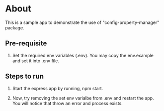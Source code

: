 # About

This is a sample app to demonstrate the use of "config-property-manager" package.

## Pre-requisite

1. Set the required env variables (.env). You may copy the env.example and set it into .env file.

## Steps to run

1. Start the express app by running, npm start.

2. Now, try removing the set env varialbe from .env and restart the app. You will notice that throw an error and process exists.

